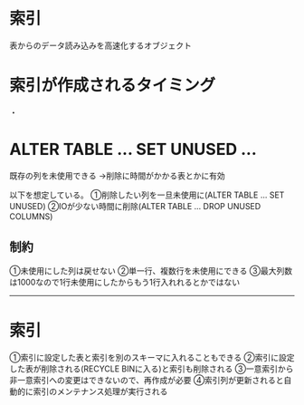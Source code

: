 # 索引
表からのデータ読み込みを高速化するオブジェクト
# 索引が作成されるタイミング
・


# ALTER TABLE ... SET UNUSED ... 

既存の列を未使用できる
→削除に時間がかかる表とかに有効

以下を想定している。
①削除したい列を一旦未使用に(ALTER TABLE ... SET UNUSED)
②IOが少ない時間に削除(ALTER TABLE ... DROP UNUSED COLUMNS)

## 制約
①未使用にした列は戻せない
②単一行、複数行を未使用にできる
③最大列数は1000なので1行未使用にしたからもう1行入れれるとかではない

---
# 索引

①索引に設定した表と索引を別のスキーマに入れることもできる
②索引に設定した表が削除される(RECYCLE BINに入る)と索引も削除される
③一意索引から非一意索引への変更はできないので、再作成が必要
④索引列が更新されると自動的に索引のメンテナンス処理が実行される